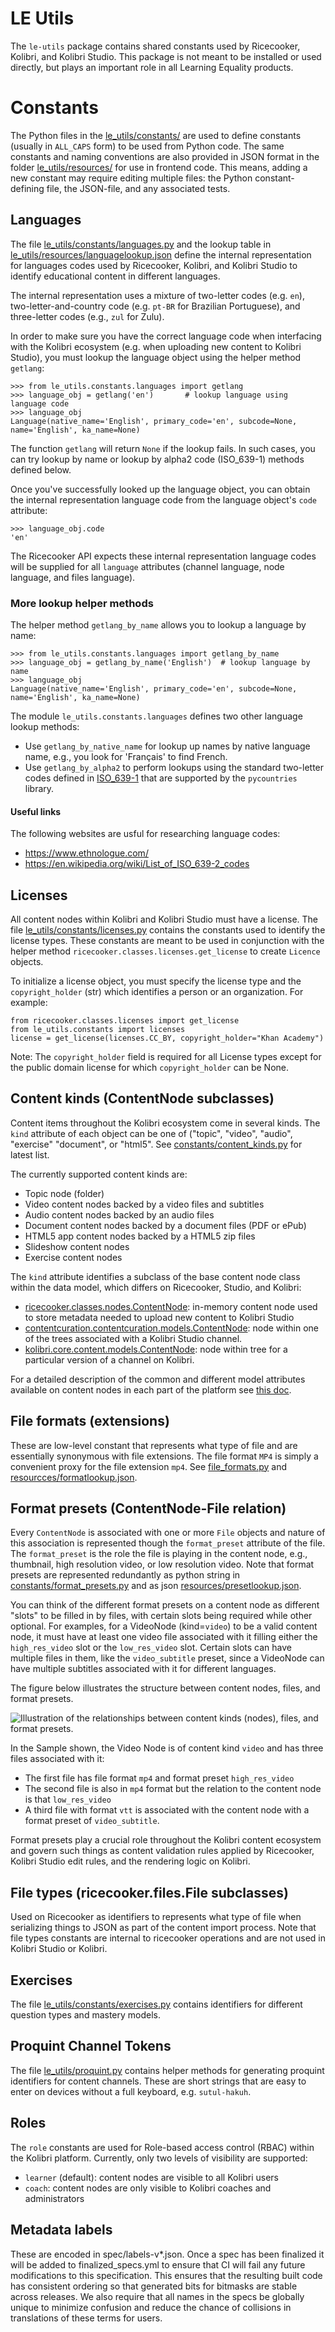 LE Utils
========
The `le-utils` package contains shared constants used by Ricecooker, Kolibri, and
Kolibri Studio. This package is not meant to be installed or used directly, but
plays an important role in all Learning Equality products.


Constants
=========
The Python files in the [le_utils/constants/](./le_utils/constants) are used to
define constants (usually in `ALL_CAPS` form) to be used from Python code.
The same constants and naming conventions are also provided in JSON format in the
folder [le_utils/resources/](le_utils/resources) for use in frontend code.
This means, adding a new constant may require editing multiple files: the Python
constant-defining file, the JSON-file, and any associated tests.


Languages
---------
The file [le_utils/constants/languages.py](./le_utils/constants/languages.py) and
the lookup table in [le_utils/resources/languagelookup.json](./le_utils/resources/languagelookup.json)
define the internal representation for languages codes used by Ricecooker, Kolibri,
and Kolibri Studio to identify educational content in different languages.

The internal representation uses a mixture of two-letter codes (e.g. `en`),
two-letter-and-country code (e.g. `pt-BR` for Brazilian Portuguese),
and three-letter codes (e.g., `zul` for Zulu).

In order to make sure you have the correct language code when interfacing with
the Kolibri ecosystem (e.g. when uploading new content to Kolibri Studio), you
must lookup the language object using the helper method `getlang`:

```
>>> from le_utils.constants.languages import getlang
>>> language_obj = getlang('en')       # lookup language using language code
>>> language_obj
Language(native_name='English', primary_code='en', subcode=None, name='English', ka_name=None)
```
The function `getlang` will return `None` if the lookup fails. In such cases, you
can try lookup by name or lookup by alpha2 code (ISO_639-1) methods defined below.

Once you've successfully looked up the language object, you can obtain the internal
representation language code from the language object's `code` attribute:
```
>>> language_obj.code
'en'
```
The Ricecooker API expects these internal representation language codes will be
supplied for all `language` attributes (channel language, node language, and files language).



### More lookup helper methods
The helper method `getlang_by_name` allows you to lookup a language by name:
```
>>> from le_utils.constants.languages import getlang_by_name
>>> language_obj = getlang_by_name('English')  # lookup language by name
>>> language_obj
Language(native_name='English', primary_code='en', subcode=None, name='English', ka_name=None)
```

The module `le_utils.constants.languages` defines two other language lookup methods:
  - Use `getlang_by_native_name` for lookup up names by native language name,
    e.g., you look for 'Français' to find French.
 -  Use `getlang_by_alpha2` to perform lookups using the standard two-letter codes
    defined in [ISO_639-1](https://en.wikipedia.org/wiki/ISO_639-1) that are
    supported by the `pycountries` library.


#### Useful links

The following websites are usful for researching language codes:

  - https://www.ethnologue.com/
  - https://en.wikipedia.org/wiki/List_of_ISO_639-2_codes



Licenses
--------
All content nodes within Kolibri and Kolibri Studio must have a license. The file
[le_utils/constants/licenses.py](./le_utils/constants/licenses.py) contains the
constants used to identify the license types. These constants are meant to be
used in conjunction with the helper method `ricecooker.classes.licenses.get_license`
to create `Licence` objects.

To initialize a license object, you must specify the license type and the
`copyright_holder` (str) which identifies a person or an organization. For example:
```
from ricecooker.classes.licenses import get_license
from le_utils.constants import licenses
license = get_license(licenses.CC_BY, copyright_holder="Khan Academy")
```

Note: The `copyright_holder` field is required for all License types except for
the public domain license for which `copyright_holder` can be None.




Content kinds (ContentNode subclasses)
--------------------------------------
Content items throughout the Kolibri ecosystem come in several kinds. The `kind`
attribute of each object can be one of ("topic", "video", "audio", "exercise"
"document", or "html5".
See [constants/content_kinds.py](https://github.com/learningequality/le-utils/blob/master/le_utils/constants/content_kinds.py#L11-L17) for latest list.

The currently supported content kinds are:
  - Topic node (folder)
  - Video content nodes backed by a video files and subtitles
  - Audio content nodes backed by an audio files
  - Document content nodes backed by a document files (PDF or ePub)
  - HTML5 app content nodes backed by a HTML5 zip files
  - Slideshow content nodes
  - Exercise content nodes

The `kind` attribute identifies a subclass of the base content node class within
the data model, which differs on Ricecooker, Studio, and Kolibri:
  - [ricecooker.classes.nodes.ContentNode](https://github.com/learningequality/ricecooker/blob/master/ricecooker/classes/nodes.py#L428-L506):
    in-memory content node used to store metadata needed to upload new content to Kolibri  Studio
  - [contentcuration.contentcuration.models.ContentNode](https://github.com/learningequality/studio/blob/develop/contentcuration/contentcuration/models.py#L775):
    node within one of the trees associated with a Kolibri Studio channel.
  - [kolibri.core.content.models.ContentNode](https://github.com/learningequality/kolibri/blob/develop/kolibri/core/content/models.py#L175):
    node within tree for a particular version of a channel on Kolibri.

For a detailed description of the common and different model attributes available
on content nodes in each part of the platform see [this doc](https://docs.google.com/spreadsheets/d/181hSEwJ7yVmMh7LEwaHENqQetYSsbSDwybHTO_0zZM0/edit#gid=1640972430).



File formats (extensions)
-------------------------
These are low-level constant that represents what type of file and are essentially
synonymous with file extensions. The file format `MP4` is simply a convenient
proxy for the file extension `mp4`.
See [file_formats.py](https://github.com/learningequality/le-utils/blob/master/le_utils/constants/file_formats.py)
and [resourcces/formatlookup.json](https://github.com/nucleogenesis/le-utils/blob/master/le_utils/resources/formatlookup.json).



Format presets (ContentNode-File relation)
------------------------------------------
Every `ContentNode` is associated with one or more `File` objects and nature of
this association is represented though the `format_preset` attribute of the file.
The `format_preset` is the role the file is playing in the content node,
e.g., thumbnail, high resolution video, or low resolution video.
Note that format presets are represented redundantly as python string in
[constants/format_presets.py](https://github.com/learningequality/le-utils/blob/master/le_utils/constants/format_presets.py)
and as json [resources/presetlookup.json](https://github.com/learningequality/le-utils/blob/master/le_utils/resources/presetlookup.json).

You can think of the different format presets on a content node as different "slots"
to be filled in by files, with certain slots being required while other optional.
For examples, for a VideoNode (kind=`video`) to be a valid content node, it must
have at least one video file associated with it filling either the `high_res_video`
slot or the `low_res_video` slot. Certain slots can have multiple files in them,
like the `video_subtitle` preset, since a VideoNode can have multiple subtitles
associated with it for different languages.


The figure below illustrates the structure between content nodes, files, and format presets.

![Illustration of the relationships between content kinds (nodes), files, and format presets.](docs/img/le-utils_constants_and_mapping.png)

In the Sample shown, the Video Node is of content kind `video` and has three
files associated with it:
  - The first file has file format `mp4` and format preset `high_res_video`
  - The second file is also in `mp4` format but the relation to the content node
    is that `low_res_video`
  - A third file with format `vtt` is associated with the content node with a
    format preset of `video_subtitle`.

Format presets play a crucial role throughout the Kolibri content ecosystem and
govern such things as content validation rules applied by Ricecooker, Kolibri Studio
edit rules, and the rendering logic on Kolibri.


File types (ricecooker.files.File subclasses)
---------------------------------------------
Used on Ricecooker as identifiers to represents what type of file when serializing
things to JSON as part of the content import process. Note that file types constants
are internal to ricecooker operations and are not used in Kolibri Studio or Kolibri.



Exercises
---------
The file [le_utils/constants/exercises.py](./le_utils/constants/exercises.py)
contains identifiers for different question types and mastery models.



Proquint Channel Tokens
-----------------------
The file [le_utils/proquint.py](./le_utils/proquint.py) contains helper methods
for generating proquint identifiers for content channels. These are short strings
that are easy to enter on devices without a full keyboard, e.g. `sutul-hakuh`.


Roles
-----
The `role` constants are used for Role-based access control (RBAC) within the
Kolibri platform. Currently, only two levels of visibility are supported:
  - `learner` (default): content nodes are visible to all Kolibri users
  - `coach`: content nodes are only visible to Kolibri coaches and administrators


Metadata labels
---------------

These are encoded in spec/labels-v*.json. Once a spec has been finalized it will be
added to finalized_specs.yml to ensure that CI will fail any future modifications
to this specification. This ensures that the resulting built code has consistent
ordering so that generated bits for bitmasks are stable across releases.
We also require that all names in the specs be globally unique to minimize confusion
and reduce the chance of collisions in translations of these terms for users.
